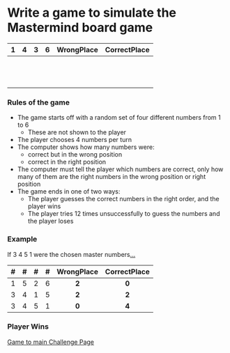 # Write a game to simulate the Mastermind board game

| 1 | 4 | 3 | 6 | WrongPlace | CorrectPlace|
|---|---|---|---|:---:|:---:|
|   |   |   |   |   |   |
|   |   |   |   |   |   |
|   |   |   |   |   |   |
|   |   |   |   |   |   |
|   |   |   |   |   |   |
|   |   |   |   |   |   |
|   |   |   |   |   |   |
|   |   |   |   |   |   |
|   |   |   |   |   |   |
|   |   |   |   |   |   |
|   |   |   |   |   |   |
|   |   |   |   |   |   |

### Rules of the game

- The game starts off with a random set of four different numbers from 1 to 6
  - These are not shown to the player
- The player chooses 4 numbers per turn
- The computer shows how many numbers were:
  - correct but in the wrong position
  - correct in the right position
- The computer must tell the player which numbers are correct, only how many of them are the right numbers in the wrong position or right position
- The game ends in one of two ways:
  - The player guesses the correct numbers in the right order, and the player wins
  - The player tries 12 times unsuccessfully to guess the numbers and the player loses
 
### Example

If 3  4   5   1  were the chosen master numbers[...](PSGameSolution.md)

| # | # | # | # | WrongPlace | CorrectPlace| 
|---|---|---|---|:---:|:---:|
| 1 | 5 | 2 | 6 | **2** | **0** |
| 3 | 4 | 1 | 5 | **2** | **2** |
| 3 | 4 | 5 | 1 | **0** | **4** |

### Player Wins

[Game to main Challenge Page](PSADProjectHeading.MD)
